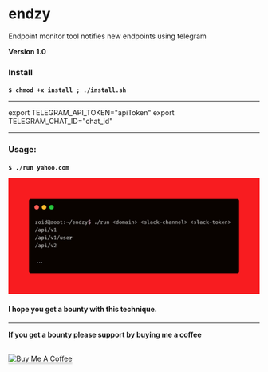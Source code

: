 # endzy
Endpoint monitor tool notifies new endpoints using telegram


**Version 1.0**


### Install

**`$ chmod +x install ; ./install.sh`**

***
export TELEGRAM_API_TOKEN="apiToken"
export TELEGRAM_CHAT_ID="chat_id"
***


### Usage:

**`$ ./run yahoo.com`**

![GitHub Logo](carbon.png)


#### I hope you get a bounty with this technique.
****


**If you get a bounty please support by buying me a coffee**

<br>
<a href="https://www.buymeacoffee.com/krypt0mux" target="_blank"><img src="https://www.buymeacoffee.com/assets/img/custom_images/orange_img.png" alt="Buy Me A Coffee" style="height: 41px !important;width: 174px !important;box-shadow: 0px 3px 2px 0px rgba(190, 190, 190, 0.5) !important;-webkit-box-shadow: 0px 3px 2px 0px rgba(190, 190, 190, 0.5) !important;" ></a>
